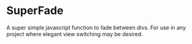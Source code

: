 # SuperFade
A super simple javascript function to fade between divs. For use in any project where elegant view switching may be desired.
